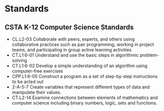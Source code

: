 # Standards

## CSTA K-12 Computer Science Standards

* CL.L2-03 Collaborate with peers, experts, and others using collaborative practices such as pair programming, working in project teams, and participating in group active learning activities
* CT.L1:6-01 Understand and use the basic steps in algorithmic problem-solving
* CT.L1:6-02 Develop a simple understanding of an algorithm using computer-free exercises
* CPP.L1:6-05 Construct a program as a set of step-by-step instructions to be acted out
* 2-A-5-7 Create variables that represent different types of data and manipulate their values.
* CT.L2-14 Examine connections between elements of mathematics and computer science including binary numbers, logic, sets and functions.
